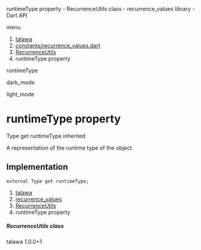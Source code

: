 




runtimeType property - RecurrenceUtils class - recurrence\_values library - Dart API







menu

1. [talawa](../../index.html)
2. [constants/recurrence\_values.dart](../../constants_recurrence_values/constants_recurrence_values-library.html)
3. [RecurrenceUtils](../../constants_recurrence_values/RecurrenceUtils-class.html)
4. runtimeType property

runtimeType


dark\_mode

light\_mode




# runtimeType property


Type
get
runtimeType
inherited

A representation of the runtime type of the object.


## Implementation

```
external Type get runtimeType;
```


 


1. [talawa](../../index.html)
2. [recurrence\_values](../../constants_recurrence_values/constants_recurrence_values-library.html)
3. [RecurrenceUtils](../../constants_recurrence_values/RecurrenceUtils-class.html)
4. runtimeType property

##### RecurrenceUtils class





talawa
1.0.0+1






